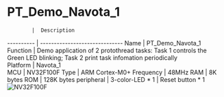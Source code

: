 # PT_Demo_Navota_1
            |  Description                              
 ---------- | ------------------------------
 Name       | PT_Demo_Navota_1                                       
 Function   | Demo application of 2 protothread tasks: Task 1 controls the Green LED blinking; Task 2 print task infomation periodically                           
 Platform   | Navota_1                         
 MCU        | NV32F100F
 Type       | ARM Cortex-M0+
 Frequency  | 48MHz
 RAM        | 8K bytes
 ROM        | 128K bytes
 peripheral | 3-color-LED * 1
            | Reset button * 1
![NV32F100F](https://github.com/ianhom/MOE/blob/master/Documents/Pic/Board/Navota-1.png?raw=true)
 

